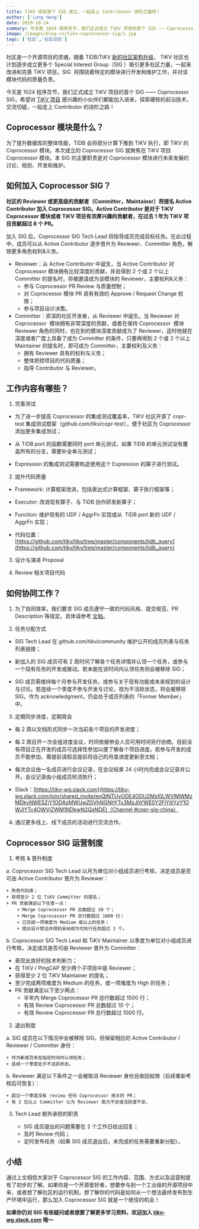 ```yaml
---
title: TiKV 项目首个 SIG 成立，一起走上 Contributor 进阶之路吧！ 
author: ['Long Heng']
date: 2019-10-24
summary: 今天是 1024 程序员节，我们正式成立 TiKV 项目的首个 SIG —— Coprocessor SIG，希望对 TiKV 项目感兴趣的小伙伴们都能加入进来，探索硬核的前沿技术，交流切磋，一起走上 Contributor 的进阶之路！
image: /images/blog-cn/tikv-coprocessor-sig/1.jpg
tags: ['社区','社区动态']
---
```


社区是一个开源项目的灵魂，随着 TiDB/TiKV [新的社区架构升级](https://pingcap.com/blog-cn/tidb-community-upgrade/)， TiKV 社区也计划逐步成立更多个 Special Interest Group（SIG ）吸引更多社区力量，一起来改进和完善 TiKV 项目。SIG  将围绕着特定的模块进行开发和维护工作，并对该模块代码的质量负责。

今天是 1024 程序员节，我们正式成立 TiKV 项目的首个 SIG —— Coprocessor SIG，希望对 [TiKV 项目](https://github.com/tikv/tikv) 感兴趣的小伙伴们都能加入进来，探索硬核的前沿技术，交流切磋，一起走上 Contributor 的进阶之路！

## Coprocessor 模块是什么？

为了提升数据库的整体性能，TiDB 会将部分计算下推到 TiKV 执行，即 TiKV 的 Coprocessor 模块。本次成立的 Coprocessor SIG 就聚焦在 TiKV 项目 Coprocessor 模块。本 SIG 的主要职责是对 Coprocessor 模块进行未来发展的讨论、规划、开发和维护。

## 如何加入 Coprocessor SIG？

**社区的 Reviewer 或更高级的贡献者（Committer，Maintainer）将提名 Active Contributor 加入 Coprocessor SIG。Active Contributor 是对于 TiKV Coprocessor 模块或者 TiKV 项目有浓厚兴趣的贡献者，在过去 1 年为 TiKV 项目贡献超过 8 个 PR。**

加入 SIG 后，Coprocessor SIG Tech Lead 将指导成员完成目标任务。在此过程中，成员可以从 Active Contributor 逐步晋升为 Reviewer、Committer 角色，解锁更多角色权利&义务。

+ Reviewer：从 Active Contributor 中诞生，当 Active Contributor 对 Coprocessor 模块拥有比较深度的贡献，并且得到 2 个或 2 个以上 Committer 的提名时，将被邀请成为该模块的 Reviewer，主要权利&义务：
  + 参与 Coprocessor PR Review 与质量控制；
  + 对 Coprocessor 模块 PR 具有有效的 Approve / Request Change 权限；
  + 参与项目设计决策。
+ Committer：资深的社区开发者，从 Reviewer 中诞生。当 Reviewer 对 Coprocessor  模块拥有非常深度的贡献，或者在保持 Coprocessor  模块 Reviewer 角色的同时，也在别的模块深度贡献成为了 Reviewer，这时他就在深度或者广度上具备了成为 Committer 的条件，只要再得到 2 个或 2 个以上 Maintainer 的提名时，即可成为 Committer，主要权利及义务：
  + 拥有 Reviewer 具有的权利与义务；
  + 整体把控项目的代码质量；
  + 指导 Contributor 与 Reviewer。

## 工作内容有哪些？

1. 完善测试

+ 为了进一步提高 Coprocessor 的集成测试覆盖率，TiKV 社区开源了 copr-test 集成测试框架（github.com/tikv/copr-test），便于社区为 Coprocessor 添加更多集成测试；

+ 从 TiDB port 的函数需要同时 port 单元测试，如果 TiDB 的单元测试没有覆盖所有的分支，需要补全单元测试；

+ Expression 的集成测试需要构造使用这个 Expression 的算子进行测试。

2. 提升代码质量

+ Framework: 计算框架改进，包括表达式计算框架、算子执行框架等；

+ Executor: 改进现有算子、与 TiDB 协作研发新算子；

+ Function: 维护现有的 UDF / AggrFn 实现或从  TiDB port 新的 UDF / AggrFn 实现；

+ 代码位置：[https://github.com/tikv/tikv/tree/master/components/tidb_query](https://github.com/tikv/tikv/tree/master/components/tidb_query)

3. 设计与演进 Proposal

4. Review 相关项目代码

## 如何协同工作？

1. 为了协同效率，我们要求 SIG 成员遵守一致的代码风格、提交规范、PR Description 等规定。具体请参考 [文档](https://github.com/tikv/tikv/blob/master/CONTRIBUTING.md)。

2. 任务分配方式

+ SIG Tech Lead 在 github.com/tikv/community 维护公开的成员列表与任务列表链接；

+ 新加入的 SIG 成员可有 2 周时间了解各个任务详情并认领一个任务，或参与一个现有任务的开发或推动。若未能在该时间内认领任务则会被移除 SIG；

+ SIG 成员需维持每个月参与开发任务，或参与关于现有功能或未来规划的设计与讨论。若连续一个季度不参与开发与讨论，视为不活跃状态，将会被移除 SIG。作为 acknowledgment，仍会处于成员列表的「Former Member」中。

3. 定期同步进度，定期周会

+ 每 2 周以文档形式同步一次当前各个项目的开发进度；

+ 每 2 周召开一次全组进度会议，时间依据参会人员可用时间另行协商。目前没有项目正在开发的成员可选择性参加以便了解各个项目进度。若参与开发的成员不能参加，需提前请假且提前将自己的月度进度更新至文档；

+ 每次会议由一名成员进行会议记录，在会议结束 24 小时内完成会议记录并公开。会议记录由小组成员轮流执行；

+ Slack：[https://tikv-wg.slack.com](https://tikv-wg.slack.com/join/shared_invite/enQtNTUyODE4ODU2MzI0LWVlMWMzMDkyNWE5ZjY1ODAzMWUwZGVhNGNhYTc3MzJhYWE0Y2FjYjliYzY1OWJlYTc4OWVjZWM1NDkwN2QxNDE)（Channel #copr-sig-china）

4. 通过更多线上、线下成员的活动进行交流合作。

## Coprocessor SIG 运营制度

1. 考核 & 晋升制度

 a. Coprocessor SIG Tech Lead 以月为单位对小组成员进行考核，决定成员是否可由 Active Contributor 晋升为 Reviewer：

    + 熟悉代码库；
    + 获得至少 2 位 TiKV Committer 的提名；
    + PR 贡献满足以下任意一点：
        + Merge Coprocessor PR 总数超过 10 个；
        + Merge Coprocessor PR 总行数超过 1000 行；
        + 已完成一项难度为 Medium 或以上的任务；
        + 提出设计想法并得到采纳成为可执行任务超过 3 个。

 b. Coprocessor SIG Tech Lead 和 TiKV Maintainer 以季度为单位对小组成员进行考核，决定成员是否可由 Reviewer 晋升为 Committer：

+ 表现出良好的技术判断力；
+ 在 TiKV / PingCAP 至少两个子项目中是 Reviewer；
+ 获得至少 2 位 TiKV Maintainer 的提名；
+ 至少完成两项难度为 Medium 的任务，或一项难度为 High 的任务；
+ PR 贡献满足以下至少两点：
  + 半年内 Merge Coprocessor PR 总行数超过 1500 行；
  + 有效 Review Coprocessor PR 总数超过 10 个；
  + 有效 Review Coprocessor PR 总行数超过 1000 行。

2. 退出制度

 a. SIG 成员在以下情况中会被移除 SIG，但保留相应的 Active Contributor / Reviewer / Committer 身份：

    + 作为新成员未在指定时间内认领任务；
    + 连续一个季度处于不活跃状态。

 b. Reviewer 满足以下条件之一会被取消 Reviewer 身份且收回权限（后续重新考核后可恢复）：

    + 超过一个季度没有 review 任何 Coprocessor 相关的 PR；
    + 有 2 位以上 Committer 认为 Reviewer 能力不足或活跃度不足。

3. Tech Lead 额外承担的职责

   + SIG 成员提出的问题需要在 2 个工作日给出回复；
   + 及时 Review 代码；
   + 定时发布任务（如果 SIG 成员退出后，未完成的任务需要重新分配）。

## 小结

通过上文相信大家对于 Coprocessor SIG 的工作内容、范围、方式以及运营制度有了初步的了解。如果你是一个开源爱好者，想要参与到一个工业级的开源项目中来，或者想了解社区的运行机制，想了解你的代码是如何从一个想法最终发布到生产环境中运行，那么加入 Coprocessor SIG 就是一个绝佳的机会！

**如果你仍对 SIG 有些疑问或者想要了解更多学习资料，欢迎加入 [tikv-wg.slack.com](https://tikv-wg.slack.com/join/shared_invite/enQtNTUyODE4ODU2MzI0LWVlMWMzMDkyNWE5ZjY1ODAzMWUwZGVhNGNhYTc3MzJhYWE0Y2FjYjliYzY1OWJlYTc4OWVjZWM1NDkwN2QxNDE) 哦～**
